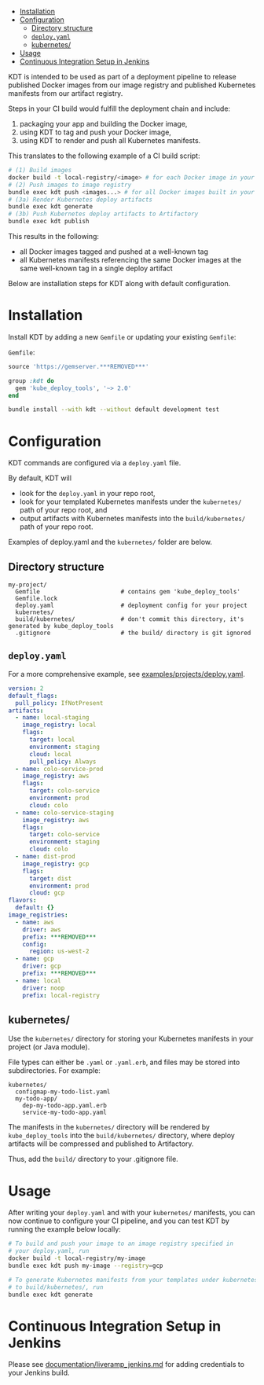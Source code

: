 
<!-- TOC -->

- [Installation](#installation)
- [Configuration](#configuration)
  - [Directory structure](#directory-structure)
  - [`deploy.yaml`](#deployyaml)
  - [kubernetes/](#kubernetes)
- [Usage](#usage)
- [Continuous Integration Setup in Jenkins](#continuous-integration-setup-in-jenkins)

<!-- /TOC -->

KDT is intended to be used as part of a deployment pipeline to release published
Docker images from our image registry and published Kubernetes manifests
from our artifact registry.

Steps in your CI build would fulfill the deployment chain and include:
1. packaging your app and building the Docker image,
2. using KDT to tag and push your Docker image,
3. using KDT to render and push all Kubernetes manifests.

This translates to the following example of a CI build script:
```bash
# (1) Build images
docker build -t local-registry/<image> # for each Docker image in your project
# (2) Push images to image registry
bundle exec kdt push <images...> # for all Docker images built in your project
# (3a) Render Kubernetes deploy artifacts
bundle exec kdt generate
# (3b) Push Kubernetes deploy artifacts to Artifactory
bundle exec kdt publish
```

This results in the following:

- all Docker images tagged and pushed at a well-known tag
- all Kubernetes manifests referencing the same Docker images at the same
well-known tag in a single deploy artifact

Below are installation steps for KDT along with default configuration.

# Installation

Install KDT by adding a new `Gemfile` or updating your existing `Gemfile`:

`Gemfile`:
```ruby
source 'https://gemserver.***REMOVED***'

group :kdt do
  gem 'kube_deploy_tools', '~> 2.0'
end
```

```bash
bundle install --with kdt --without default development test
```

# Configuration

KDT commands are configured via a `deploy.yaml` file.

By default, KDT will
* look for the `deploy.yaml` in your repo root,
* look for your templated Kubernetes manifests under the `kubernetes/`
  path of your repo root, and
* output artifacts with Kubernetes manifests into the `build/kubernetes/`
  path of your repo root.

Examples of deploy.yaml and the `kubernetes/` folder are below.

## Directory structure

```
my-project/
  Gemfile                       # contains gem 'kube_deploy_tools'
  Gemfile.lock
  deploy.yaml                   # deployment config for your project
  kubernetes/
  build/kubernetes/             # don't commit this directory, it's generated by kube_deploy_tools
  .gitignore                    # the build/ directory is git ignored
```

## `deploy.yaml`

For a more comprehensive example, see
[examples/projects/deploy.yaml](../examples/project/deploy.yaml).

```yaml
version: 2
default_flags:
  pull_policy: IfNotPresent
artifacts:
  - name: local-staging
    image_registry: local
    flags:
      target: local
      environment: staging
      cloud: local
      pull_policy: Always
  - name: colo-service-prod
    image_registry: aws
    flags:
      target: colo-service
      environment: prod
      cloud: colo
  - name: colo-service-staging
    image_registry: aws
    flags:
      target: colo-service
      environment: staging
      cloud: colo
  - name: dist-prod
    image_registry: gcp
    flags:
      target: dist
      environment: prod
      cloud: gcp
flavors:
  default: {}
image_registries:
  - name: aws
    driver: aws
    prefix: ***REMOVED***
    config:
      region: us-west-2
  - name: gcp
    driver: gcp
    prefix: ***REMOVED***
  - name: local
    driver: noop
    prefix: local-registry
```

## kubernetes/

Use the `kubernetes/` directory for storing your Kubernetes manifests
in your project (or Java module).

File types can either be `.yaml` or `.yaml.erb`, and files may be stored into
subdirectories. For example:

```
kubernetes/
  configmap-my-todo-list.yaml
  my-todo-app/
    dep-my-todo-app.yaml.erb
    service-my-todo-app.yaml
```

The manifests in the `kubernetes/` directory will be rendered by
`kube_deploy_tools` into the `build/kubernetes/` directory, where deploy
artifacts will be compressed and published to Artifactory.

Thus, add the `build/` directory to your .gitignore file.

# Usage

After writing your `deploy.yaml` and with your `kubernetes/` manifests,
you can now continue to configure your CI pipeline, and you can test
KDT by running the example below locally:

```bash
# To build and push your image to an image registry specified in
# your deploy.yaml, run
docker build -t local-registry/my-image
bundle exec kdt push my-image --registry=gcp

# To generate Kubernetes manifests from your templates under kubernetes/
# to build/kubernetes/, run
bundle exec kdt generate
```

# Continuous Integration Setup in Jenkins

Please see [documentation/liveramp_jenkins.md](liveramp_jenkins.md) for adding
credentials to your Jenkins build.

